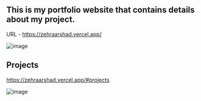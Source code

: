 ## This is my portfolio website that contains details about my project. 

URL - https://zehraarshad.vercel.app/

![image](https://github.com/user-attachments/assets/a04c4150-b1ad-44eb-b689-787387353844)

## Projects

https://zehraarshad.vercel.app/#projects

![image](https://github.com/user-attachments/assets/6c827cfe-520b-421d-b5c2-25a2e968f5c2)



